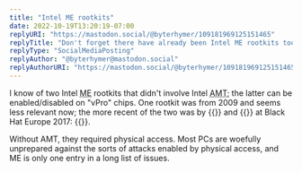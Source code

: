 ```yaml
---
title: "Intel ME rootkits"
date: 2022-10-19T13:20:19-07:00
replyURI: "https://mastodon.social/@byterhymer/109181969125151465"
replyTitle: "Don't forget there have already been Intel ME rootkits too"
replyType: "SocialMediaPosting"
replyAuthor: "@byterhymer@mastodon.social"
replyAuthorURI: "https://mastodon.social/@byterhymer/109181969125151465"
---
```

I know of two Intel <abbr title="Management Engine">ME</abbr> rootkits that didn't involve Intel <abbr title="Active Management Technology">AMT</abbr>; the latter can be enabled/disabled on "<span translate="no">vPro</span>" chips. One rootkit was from 2009 and seems less relevant now; the more recent of the two was by <span class="h-cite" itemprop="mentions" itemscope="" itemtype="https://schema.org/PresentationDigitalDocument">{{<indieweb-person itemprop="author" first-name="Mark" last-name="Ermolov" url="https://www.blackhat.com/eu-17/speakers/Mark-Ermolov.html">}} and {{<indieweb-person itemprop="author" first-name="Maxim" last-name="Goryachy" url="https://www.blackhat.com/eu-17/speakers/Maxim-Goryachy.html">}} at Black Hat Europe 2017: {{<cited-work url="https://www.blackhat.com/docs/eu-17/materials/eu-17-Goryachy-How-To-Hack-A-Turned-Off-Computer-Or-Running-Unsigned-Code-In-Intel-Management-Engine-wp.pdf" name="How to Hack a Turned-Off Computer, or Running Unsigned Code in Intel Management Engine" extraName="headline">}}</span>.

Without <abbr>AMT</abbr>, they required physical access. Most PCs are woefully unprepared against the sorts of attacks enabled by physical access, and <abbr>ME</abbr> is only one entry in a long list of issues.


